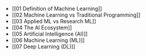 - [[01 Definition of Machine Learning]]
- [[02 Machine Learning vs Traditional Programming]]
- [[03 Applied ML vs Research ML]]
- [[04 The Al Ecosystem]]
- [[05 Artificial Intelligence (AI)]]
- [[06 Machine Learning (ML)]]
- [[07 Deep Learning (DL)]]